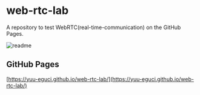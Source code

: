 web-rtc-lab
===

A repository to test WebRTC(real-time-communication) on the GitHub Pages.

![readme](https://user-images.githubusercontent.com/28250432/99218604-419efb00-281e-11eb-93af-dadcf3bf0857.png)

## GitHub Pages

[https://yuu-eguci.github.io/web-rtc-lab/](https://yuu-eguci.github.io/web-rtc-lab/)
